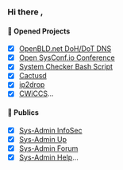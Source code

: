### Hi there ,<!--<a href="https://lab.sys-adm.in/" target="blank"><img align="center" src="res/hi-hand.gif" alt="Sys-Admin & InfoSec Channel" height="24" /></a>-->

<!--* 🏂 **Whoami**: 
I am Groot 
-->
#### 🚜 Opened Projects 
- [x] [OpenBLD.net DoH/DoT DNS](https://openbld.net/)
- [x] [Open SysConf.io Conference](https://sysconf.io/)
- [x] [System Checker Bash Script](https://system-checks.org/)
- [x] [Cactusd](https://github.com/m0zgen/cactusd)
- [x] [ip2drop](https://github.com/m0zgen/ip2drop)
- [x] [CWiCCS](https://cwiccs.sys-adm.in/)...

#### 🧘 Publics
- [x] [Sys-Admin InfoSec](https://t.me/sysadm_in_channel)
- [x] [Sys-Admin Up](https://t.me/sysadm_in_up)
- [x] [Sys-Admin Forum](https://forum.sys-adm.in/)
- [x] [Sys-Admin Help](https://t.me/sysadm_in)...

<!-- <img src="https://github-readme-stats.vercel.app/api?username=m0zgen&show_icons=true&theme=vue-dark" alt="Github statistics" align="left"> -->

<!-- * <a href="https://www.linkedin.com/in/yevgeniy-goncharov/" target="blank"><img align="center" src="res/linkedin.svg" alt="m0zgen" height="18" /></a> <a href="https://stackoverflow.com/users/1928123/m0zgen" target="blank"><img align="center" src="res/stackoverflow.svg" alt="user:1928123" height="18" /></a> <a href="https://t.me/sysadm_in_channel" target="blank"><img align="center" src="res/telegram.gif" alt="Sys-Admin & InfoSec Channel" height="18" /></a> -->


<!--
**m0zgen/m0zgen** is a ✨ _special_ ✨ repository because its `README.md` (this file) appears on your GitHub profile.

Here are some ideas to get you started:

- 🔭 I’m currently working on ...
- 🌱 I’m currently learning ...
- 👯 I’m looking to collaborate on ...
- 🤔 I’m looking for help with ...
- 💬 Ask me about ...
- 📫 How to reach me: ...
- 😄 Pronouns: ...
- ⚡ Fun fact: ...
-->


